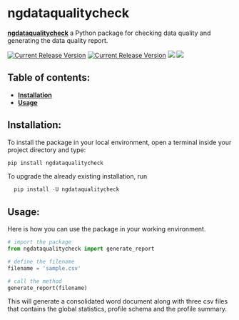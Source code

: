 # ngdataqualitycheck

**[ngdataqualitycheck](https://pypi.org/project/ngdataqualitycheck)** a Python package for checking data quality and generating the data quality report.


[![Current Release Version](https://shields.io/badge/release-v0.1.0-purple?&logo=github)](https://github.com/ngenux/ngdataqualitycheck/releases)
[![Current Release Version](https://shields.io/badge/pypi-v0.1.0-blue?&logo=pypi)](https://pypi.org/project/ngdataqualitycheck/)
![](https://img.shields.io/badge/python-3.8-blue?&logo=Python)
![](https://img.shields.io/badge/license-Creative%20Commons%20Attribution%20NonCommercial%20NoDerivatives%204.0%20International%20Public%20License-green.svg)

## Table of contents:
- **[Installation](#installation)**
- **[Usage](#usage)**

## Installation:

To install the package in your local environment, open a terminal inside your project directory and type:
```python
pip install ngdataqualitycheck
```  

To upgrade the already existing installation, run
```python
  pip install -U ngdataqualitycheck
```

## Usage:

Here is how you can use the package in your working environment.

```python
# import the package
from ngdataqualitycheck import generate_report

# define the filename
filename = 'sample.csv'

# call the method
generate_report(filename)
```
This will generate a consolidated word document along with three
csv files that contains the global statistics, profile schema and the
profile summary.
